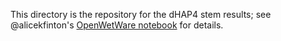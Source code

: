 This directory is the repository for the dHAP4 stem results; see @alicekfinton's [OpenWetWare notebook](https://openwetware.org/wiki/Alice_Finton_Online_Lab_Notebook) for details.

